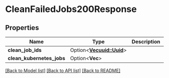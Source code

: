 # CleanFailedJobs200Response

## Properties

Name | Type | Description | Notes
------------ | ------------- | ------------- | -------------
**clean_job_ids** | Option<[**Vec<uuid::Uuid>**](uuid::Uuid.md)> |  | [optional]
**clean_kubernetes_jobs** | Option<**Vec<String>**> |  | [optional]

[[Back to Model list]](../README.md#documentation-for-models) [[Back to API list]](../README.md#documentation-for-api-endpoints) [[Back to README]](../README.md)


